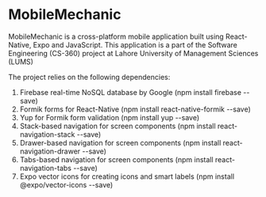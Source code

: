 # MobileMechanic

MobileMechanic is a cross-platform mobile application built using React-Native, Expo and JavaScript. This application is a part of the Software Engineering (CS-360) project at Lahore University of Management Sciences (LUMS)

The project relies on the following dependencies:

1. Firebase real-time NoSQL database by Google (npm install firebase --save)
2. Formik forms for React-Native (npm install react-native-formik --save)
3. Yup for Formik form validation (npm install yup --save)
4. Stack-based navigation for screen components (npm install react-navigation-stack --save)
5. Drawer-based navigation for screen components (npm install react-navigation-drawer --save)
6. Tabs-based navigation for screen components (npm install react-navigation-tabs --save)
7. Expo vector icons for creating icons and smart labels (npm install @expo/vector-icons --save)
